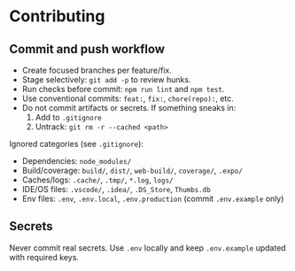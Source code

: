 # Contributing

## Commit and push workflow

- Create focused branches per feature/fix.
- Stage selectively: `git add -p` to review hunks.
- Run checks before commit: `npm run lint` and `npm test`.
- Use conventional commits: `feat:`, `fix:`, `chore(repo):`, etc.
- Do not commit artifacts or secrets. If something sneaks in:
  1. Add to `.gitignore`
  2. Untrack: `git rm -r --cached <path>`

Ignored categories (see `.gitignore`):

- Dependencies: `node_modules/`
- Build/coverage: `build/`, `dist/`, `web-build/`, `coverage/`, `.expo/`
- Caches/logs: `.cache/`, `.tmp/`, `*.log`, `logs/`
- IDE/OS files: `.vscode/`, `.idea/`, `.DS_Store`, `Thumbs.db`
- Env files: `.env`, `.env.local`, `.env.production` (commit `.env.example` only)

## Secrets

Never commit real secrets. Use `.env` locally and keep `.env.example` updated with required keys.

